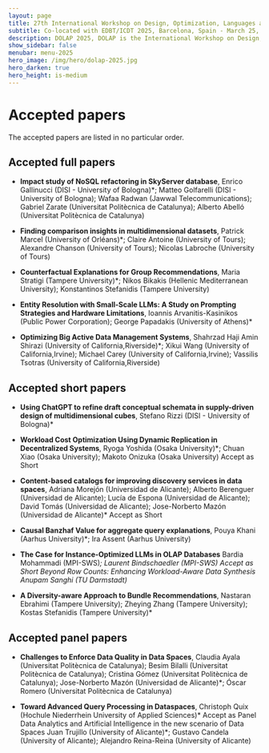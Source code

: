 ```yaml
---
layout: page
title: 27th International Workshop on Design, Optimization, Languages and Analytical Processing of Big Data
subtitle: Co-located with EDBT/ICDT 2025, Barcelona, Spain - March 25, 2025
description: DOLAP 2025, DOLAP is the International Workshop on Design, Optimization, Languages and Analytical Processing of Big Data. The 27th edition of the workshop is co-located with the EDBT/ICDT 2025 conference and takes place in Barcelona, Spain, on March 25, 2025. This page presents papers accepted to DOLAP 2025.
show_sidebar: false
menubar: menu-2025
hero_image: /img/hero/dolap-2025.jpg
hero_darken: true
hero_height: is-medium
---
```


# Accepted papers

The accepted papers are listed in no particular order.

## Accepted full papers

- **Impact study of NoSQL refactoring in SkyServer database**,	Enrico Gallinucci (DISI - University of Bologna)*; Matteo Golfarelli (DISI - University of Bologna); Wafaa Radwan (Jawwal Telecommunications); Gabriel Zarate (Universitat Politècnica de Catalunya); Alberto Abelló (Universitat Politècnica de Catalunya)

- **Finding comparison insights in multidimensional datasets**,	Patrick Marcel (University of Orléans)*; Claire Antoine (University of Tours); Alexandre Chanson (University of Tours); Nicolas Labroche (University of Tours)	


- **Counterfactual Explanations for Group Recommendations**, Maria Stratigi (Tampere University)*; Nikos Bikakis (Hellenic Mediterranean University); Konstantinos Stefanidis (Tampere University)

- **Entity Resolution with Small-Scale LLMs: A Study on Prompting Strategies and Hardware Limitations**,	Ioannis Arvanitis-Kasinikos (Public Power Corporation); George Papadakis (University of Athens)*	

- **Optimizing Big Active Data Management Systems**,	Shahrzad Haji Amin Shirazi (University of California,Riverside)*; Xikui Wang (University of California,Irvine); Michael  Carey (University of California,Irvine); Vassilis  Tsotras (University of California,Riverside)


## Accepted short papers

- **Using ChatGPT to refine draft conceptual schemata in supply-driven design of multidimensional cubes**,	Stefano Rizzi (DISI - University of Bologna)*

- **Workload Cost Optimization Using Dynamic Replication in Decentralized Systems**,	Ryoga Yoshida (Osaka University)*; Chuan Xiao (Osaka University); Makoto Onizuka (Osaka University)	Accept as Short

- **Content-based catalogs for improving discovery services in data spaces**,	Adriana Morejón (Universidad de Alicante); Alberto Berenguer (Universidad de Alicante); Lucía de Espona (Universidad de Alicante); David Tomás (Universidad de Alicante); Jose-Norberto Mazón (Universidad de Alicante)*	Accept as Short

- **Causal Banzhaf Value for aggregate query explanations**,	Pouya Khani (Aarhus University)*; Ira Assent (Aarhus University)
  
- **The Case for Instance-Optimized LLMs in OLAP Databases**	Bardia Mohammadi (MPI-SWS)*; Laurent Bindschaedler (MPI-SWS)	Accept as Short
Beyond Row Counts: Enhancing Workload-Aware Data Synthesis	Anupam Sanghi (TU Darmstadt)*

- **A Diversity-aware Approach to Bundle Recommendations**,	Nastaran Ebrahimi (Tampere University); Zheying  Zhang  (Tampere University); Kostas Stefanidis (Tampere University)*


## Accepted panel papers


- **Challenges to Enforce Data Quality in Data Spaces**,	Claudia Ayala (Universitat Politècnica de Catalunya); Besim Bilalli (Universitat Politècnica de Catalunya); Cristina Gómez (Universitat Politècnica de Catalunya); Jose-Norberto Mazón (Universidad de Alicante)*; Óscar Romero (Universitat Politècnica de Catalunya)	


- **Toward Advanced Query Processing in Dataspaces**,	Christoph Quix (Hochule Niederrhein University of Applied Sciences)*	Accept as Panel
Data Analytics and Artificial Intelligence in the new scenario of Data Spaces	Juan Trujillo (University of Alicante)*; Gustavo Candela (University of Alicante); Alejandro Reina-Reina (University of Alicante)



